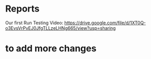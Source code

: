 # Reports

Our first Run Testing Video: https://drive.google.com/file/d/1XT0Q-o3EvsVrPvEJ0JfgTLLzeLHNg665/view?usp=sharing

# to add more changes

